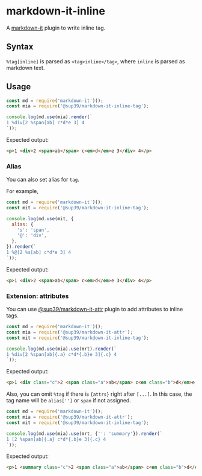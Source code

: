 # markdown-it-inline
A [markdown-it](https://github.com/markdown-it/markdown-it) plugin
to write inline tag.

## Syntax
`%tag[inline]` is parsed as `<tag>inline</tag>`,
where `inline` is parsed as markdown text.

## Usage
```js
const md = require('markdown-it')();
const mia = require('@sup39/markdown-it-inline-tag');

console.log(md.use(mia).render(`
1 %div[2 %span[ab] c*d*e 3] 4
`));
```
Expected output:
```html
<p>1 <div>2 <span>ab</span> c<em>d</em>e 3</div> 4</p>
```

### Alias
You can also set alias for `tag`.

For example,
```js
const md = require('markdown-it')();
const mit = require('@sup39/markdown-it-inline-tag');

console.log(md.use(mit, {
  alias: {
    's': 'span',
    '@': 'div',
  },
}).render(`
1 %@[2 %s[ab] c*d*e 3] 4
`));
```
Expected output:
```html
<p>1 <div>2 <span>ab</span> c<em>d</em>e 3</div> 4</p>
```

### Extension: attributes
You can use
[@sup39/markdown-it-attr](https://github.com/sup39/markdown-it-attr)
plugin to add attributes to inline tags.

```js
const md = require('markdown-it')();
const mia = require('@sup39/markdown-it-attr');
const mit = require('@sup39/markdown-it-inline-tag');

console.log(md.use(mia).use(mrt).render(`
1 %div[2 %span[ab]{.a} c*d*{.b}e 3]{.c} 4
`));
```
Expected output:
```html
<p>1 <div class="c">2 <span class="a">ab</span> c<em class="b">d</em>e 3</div> 4</p>
```

Also, you can omit `%tag` if there is `{attrs}` right after `[...]`.
In this case, the tag name will be `alias['']` or `span` if not assigned.

```js
const md = require('markdown-it')();
const mia = require('@sup39/markdown-it-attr');
const mit = require('@sup39/markdown-it-inline-tag');

console.log(md.use(mia).use(mrt, {'': 'summary'}).render(`
1 [2 %span[ab]{.a} c*d*{.b}e 3]{.c} 4
`));
```
Expected output:
```html
<p>1 <summary class="c">2 <span class="a">ab</span> c<em class="b">d</em>e 3</summary> 4</p>
```
